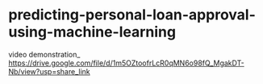 # predicting-personal-loan-approval-using-machine-learning
video demonstration_ https://drive.google.com/file/d/1m5OZtoofrLcR0qMN6o98fQ_MgakDT-Nb/view?usp=share_link
